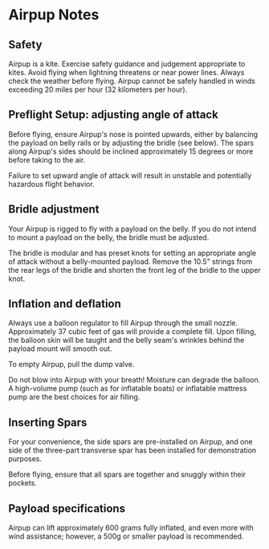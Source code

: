# Airpup Notes

## Safety
Airpup is a kite. Exercise safety guidance and judgement appropriate to kites. Avoid flying when lightning threatens or near power lines. Always check the weather before flying. Airpup cannot be safely handled in winds exceeding 20 miles per hour (32 kilometers per hour).

## Preflight Setup: adjusting angle of attack
Before flying, ensure Airpup's nose is pointed upwards, either by balancing the payload on belly rails or by adjusting the bridle (see below). The spars along Airpup's sides should be inclined approximately 15 degrees or more before taking to the air.

Failure to set upward angle of attack will result in unstable and potentially hazardous flight behavior. 

## Bridle adjustment
Your Airpup is rigged to fly with a payload on the belly. If you do not intend to mount a payload on the belly, the bridle must be adjusted.

The bridle is modular and has preset knots for setting an appropriate angle of attack without a belly-mounted payload. Remove the 10.5" strings from the rear legs of the bridle and shorten the front leg of the bridle to the upper knot.

## Inflation and deflation
Always use a balloon regulator to fill Airpup through the small nozzle. Approximately 37 cubic feet of gas will provide a complete fill. Upon filling, the balloon skin will be taught and the belly seam's wrinkles behind the payload mount will smooth out.

To empty Airpup, pull the dump valve.

Do not blow into Airpup with your breath! Moisture can degrade the balloon. A high-volume pump (such as for inflatable boats) or inflatable mattress pump are the best choices for air filling.

## Inserting Spars
For your convenience, the side spars are pre-installed on Airpup, and one side of the three-part transverse spar has been installed for demonstration purposes.

Before flying, ensure that all spars are together and snuggly within their pockets.

## Payload specifications
Airpup can lift approximately 600 grams fully inflated, and even more with wind assistance; however, a 500g or smaller payload is recommended. 